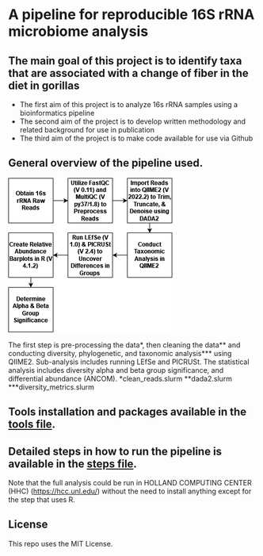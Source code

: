 # A pipeline for reproducible 16S rRNA microbiome analysis

## The main goal of this project is to identify taxa that are associated with a change of fiber in the diet in gorillas
- The first aim of this project is to analyze 16s rRNA samples using a bioinformatics pipeline
- The second aim of the project is to develop written methodology and related background for use in publication 
- The third aim of the project is to make code available for use via Github


## General overview of the pipeline used.
![pipeline-overview](https://github.com/ereisher/Capstone/blob/main/pipeline.drawio.png)

The first step is pre-processing the data*, then cleaning the data** and conducting diversity, phylogenetic, and taxonomic analysis*** using QIIME2. Sub-analysis includes running  LEfSe and PICRUSt. The statistical analysis includes diversity alpha and beta group significance, and differential abundance (ANCOM). 
*clean_reads.slurm **dada2.slurm ***diversity_metrics.slurm

## Tools installation and packages available in the [tools file](https://github.com/ereisher/Capstone/blob/main/tools.md).



## Detailed steps in how to run the pipeline is available in the [steps file](https://github.com/ereisher/Capstone/blob/main/steps.md).
Note that the full analysis could be run in HOLLAND COMPUTING CENTER (HHC) (https://hcc.unl.edu/) without the need to install anything except for the step that uses R.

## License
This repo uses the MIT License.

